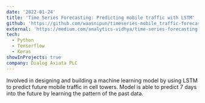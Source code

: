 ```yaml
---
date: '2022-01-24'
title: 'Time Series Forecasting: Predicting mobile traffic with LSTM'
github: 'https://github.com/waasnipun/timeseries-mobile_traffic-forecast-LSTM'
external: 'https://medium.com/analytics-vidhya/time-series-forecasting-predicting-mobile-traffic-with-lstm-649e6ba7ee49'
tech:
  - Python
  - Tensorflow
  - Keras
showInProjects: true
company: Dialog Axiata PLC
---
```


Involved in designing and building a machine learning model by using LSTM to predict future mobile traffic in cell towers. Model is able to predict 7 days into the future by learning the pattern of the past data. 
